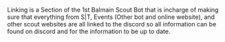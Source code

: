 Linking is a Section of the 1st Balmain Scout Bot that is incharge of making sure that everything from S|T, Events (Other bot and online website), and other scout websites are all linked to the discord so all information can be found on discord and for the information to be up to date.